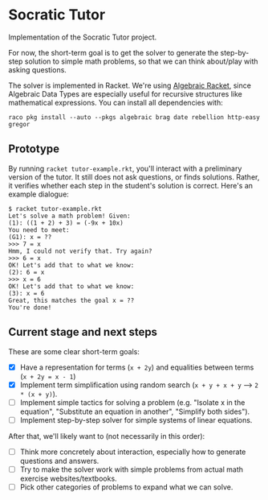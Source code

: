 # Socratic Tutor

Implementation of the Socratic Tutor project.

For now, the short-term goal is to get the solver to generate the step-by-step
solution to simple math problems, so that we can think about/play with asking questions.

The solver is implemented in Racket.
We're using [Algebraic Racket](https://docs.racket-lang.org/algebraic/ref.html),
since Algebraic Data Types are especially useful for recursive structures like
mathematical expressions. You can install all dependencies with:

```
raco pkg install --auto --pkgs algebraic brag date rebellion http-easy gregor
```

## Prototype

By running `racket tutor-example.rkt`, you'll interact with a preliminary version
of the tutor. It still does not ask questions, or finds solutions.
Rather, it verifies whether each step in the student's solution is correct.
Here's an example dialogue:

```
$ racket tutor-example.rkt
Let's solve a math problem! Given:
(1): ((1 + 2) + 3) = (-9x + 10x)
You need to meet:
(G1): x = ??
>>> 7 = x
Hmm, I could not verify that. Try again?
>>> 6 = x
OK! Let's add that to what we know:
(2): 6 = x
>>> x = 6
OK! Let's add that to what we know:
(3): x = 6
Great, this matches the goal x = ??
You're done!
```

## Current stage and next steps

These are some clear short-term goals:

- [x] Have a representation for terms (`x + 2y`) and equalities between terms (`x + 2y = x - 1`)
- [x] Implement term simplification using random search (`x + y + x + y` --> `2 * (x + y)`).
- [ ] Implement simple tactics for solving a problem (e.g. "Isolate x in the equation", "Substitute an equation in another", "Simplify both sides").
- [ ] Implement step-by-step solver for simple systems of linear equations.

After that, we'll likely want to (not necessarily in this order):

- [ ] Think more concretely about interaction, especially how to generate questions and answers.
- [ ] Try to make the solver work with simple problems from actual math exercise websites/textbooks.
- [ ] Pick other categories of problems to expand what we can solve.
